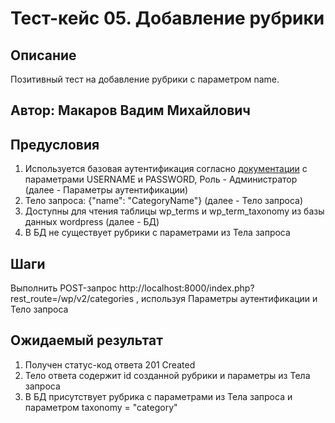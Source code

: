 # Тест-кейс 05. Добавление рубрики

## Описание
Позитивный тест на добавление рубрики с параметром name.

## Автор: Макаров Вадим Михайлович

## Предусловия
1) Используется базовая аутентификация согласно 
[документации](https://developer.wordpress.org/rest-api/using-the-rest-api/authentication/#basic-authentication-with-application-passwords)
с параметрами USERNAME и PASSWORD, Роль - Администратор (далее - Параметры аутентификации)
2) Тело запроса: {"name": "CategoryName"} (далее - Тело запроса)
3) Доступны для чтения таблицы wp_terms и wp_term_taxonomy из базы данных wordpress (далее - БД)
4) В БД не существует рубрики с параметрами из Тела запроса


## Шаги
Выполнить POST-запрос http://localhost:8000/index.php?rest_route=/wp/v2/categories , используя Параметры аутентификации и Тело запроса


## Ожидаемый результат
1) Получен статус-код ответа 201 Created
2) Тело ответа содержит id созданной рубрики и параметры из Тела запроса
3) В БД присутствует рубрика с параметрами из Тела запроса и параметром taxonomy = "category"